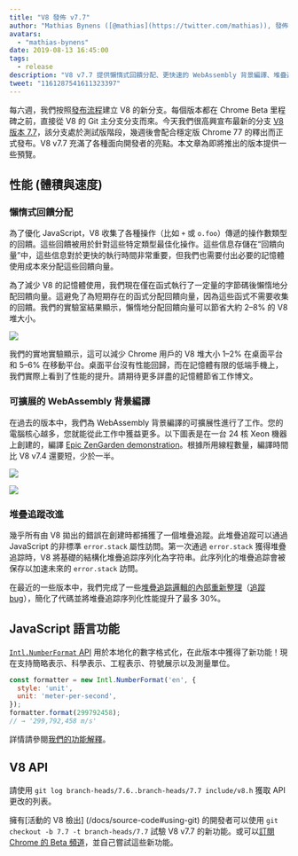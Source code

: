 ```yaml
---
title: "V8 發佈 v7.7"
author: "Mathias Bynens ([@mathias](https://twitter.com/mathias)), 發佈說明的懶惰撰寫者"
avatars:
  - "mathias-bynens"
date: 2019-08-13 16:45:00
tags:
  - release
description: "V8 v7.7 提供懶惰式回饋分配、更快速的 WebAssembly 背景編譯、堆疊追蹤改進以及新的 Intl.NumberFormat 功能。"
tweet: "1161287541611323397"
---
```

每六週，我們按照[發布流程](/docs/release-process)建立 V8 的新分支。每個版本都在 Chrome Beta 里程碑之前，直接從 V8 的 Git 主分支分支而來。今天我們很高興宣布最新的分支 [V8 版本 7.7](https://chromium.googlesource.com/v8/v8.git/+log/branch-heads/7.7)，該分支處於測試版階段，幾週後會配合穩定版 Chrome 77 的釋出而正式發布。V8 v7.7 充滿了各種面向開發者的亮點。本文章為即將推出的版本提供一些預覽。

<!--truncate-->
## 性能 (體積與速度)

### 懶惰式回饋分配

為了優化 JavaScript，V8 收集了各種操作（比如 `+` 或 `o.foo`）傳遞的操作數類型的回饋。這些回饋被用於針對這些特定類型最佳化操作。這些信息存儲在“回饋向量”中，這些信息對於更快的執行時間非常重要，但我們也需要付出必要的記憶體使用成本來分配這些回饋向量。

為了減少 V8 的記憶體使用，我們現在僅在函式執行了一定量的字節碼後懶惰地分配回饋向量。這避免了為短期存在的函式分配回饋向量，因為這些函式不需要收集的回饋。我們的實驗室結果顯示，懶惰地分配回饋向量可以節省大約 2–8% 的 V8 堆大小。

![](/_img/v8-release-77/lazy-feedback-allocation.svg)

我們的實地實驗顯示，這可以減少 Chrome 用戶的 V8 堆大小 1–2% 在桌面平台和 5–6% 在移動平台。桌面平台沒有性能回歸，而在記憶體有限的低端手機上，我們實際上看到了性能的提升。請期待更多詳盡的記憶體節省工作博文。

### 可擴展的 WebAssembly 背景編譯

在過去的版本中，我們為 WebAssembly 背景編譯的可擴展性進行了工作。您的電腦核心越多，您就能從此工作中獲益更多。以下圖表是在一台 24 核 Xeon 機器上創建的，編譯 [Epic ZenGarden demonstration](https://s3.amazonaws.com/mozilla-games/ZenGarden/EpicZenGarden.html)。根據所用線程數量，編譯時間比 V8 v7.4 還要短，少於一半。

![](/_img/v8-release-77/liftoff-compilation-speedup.svg)

![](/_img/v8-release-77/turbofan-compilation-speedup.svg)

### 堆疊追蹤改進

幾乎所有由 V8 拋出的錯誤在創建時都捕獲了一個堆疊追蹤。此堆疊追蹤可以通過 JavaScript 的非標準 `error.stack` 屬性訪問。第一次通過 `error.stack` 獲得堆疊追踪時，V8 將基礎的結構化堆疊追踪序列化為字符串。此序列化的堆疊追踪會被保存以加速未來的 `error.stack` 訪問。

在最近的一些版本中，我們完成了一些[堆疊追踪邏輯的內部重新整理](https://docs.google.com/document/d/1WIpwLgkIyeHqZBc9D3zDtWr7PL-m_cH6mfjvmoC6kSs/edit)（[追蹤 bug](https://bugs.chromium.org/p/v8/issues/detail?id=8742)），簡化了代碼並將堆疊追踪序列化性能提升了最多 30%。

## JavaScript 語言功能

[`Intl.NumberFormat` API](/features/intl-numberformat) 用於本地化的數字格式化，在此版本中獲得了新功能！現在支持簡略表示、科學表示、工程表示、符號展示以及測量單位。

```js
const formatter = new Intl.NumberFormat('en', {
  style: 'unit',
  unit: 'meter-per-second',
});
formatter.format(299792458);
// → '299,792,458 m/s'
```

詳情請參閱[我們的功能解釋](/features/intl-numberformat)。

## V8 API

請使用 `git log branch-heads/7.6..branch-heads/7.7 include/v8.h` 獲取 API 更改的列表。

擁有[活動的 V8 檢出] (/docs/source-code#using-git) 的開發者可以使用 `git checkout -b 7.7 -t branch-heads/7.7` 試驗 V8 v7.7 的新功能。或可以[訂閱 Chrome 的 Beta 頻道](https://www.google.com/chrome/browser/beta.html)，並自己嘗試這些新功能。

